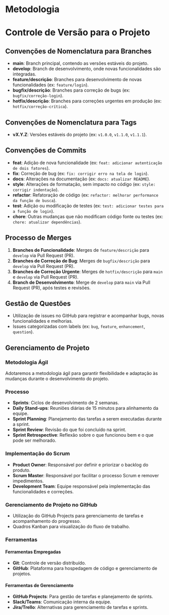 # Metodologia

# Controle de Versão para o Projeto

## Convenções de Nomenclatura para Branches
- **main**: Branch principal, contendo as versões estáveis do projeto.
- **develop**: Branch de desenvolvimento, onde novas funcionalidades são integradas.
- **feature/descrição**: Branches para desenvolvimento de novas funcionalidades (ex: `feature/login`).
- **bugfix/descrição**: Branches para correção de bugs (ex: `bugfix/correção-login`).
- **hotfix/descrição**: Branches para correções urgentes em produção (ex: `hotfix/correção-crítica`).

## Convenções de Nomenclatura para Tags
- **vX.Y.Z**: Versões estáveis do projeto (ex: `v1.0.0`, `v1.1.0`, `v1.1.1`).

## Convenções de Commits
- **feat**: Adição de nova funcionalidade (ex: `feat: adicionar autenticação de dois fatores`).
- **fix**: Correção de bug (ex: `fix: corrigir erro na tela de login`).
- **docs**: Alterações na documentação (ex: `docs: atualizar README`).
- **style**: Alterações de formatação, sem impacto no código (ex: `style: corrigir indentação`).
- **refactor**: Refatoração de código (ex: `refactor: melhorar performance da função de busca`).
- **test**: Adição ou modificação de testes (ex: `test: adicionar testes para a função de login`).
- **chore**: Outras mudanças que não modificam código fonte ou testes (ex: `chore: atualizar dependências`).

## Processo de Merges
1. **Branches de Funcionalidade**: Merges de `feature/descrição` para `develop` via Pull Request (PR).
2. **Branches de Correção de Bug**: Merges de `bugfix/descrição` para `develop` via Pull Request (PR).
3. **Branches de Correção Urgente**: Merges de `hotfix/descrição` para `main` e `develop` via Pull Request (PR).
4. **Branch de Desenvolvimento**: Merge de `develop` para `main` via Pull Request (PR), após testes e revisões.

## Gestão de Questões
- Utilização de issues no GitHub para registrar e acompanhar bugs, novas funcionalidades e melhorias.
- Issues categorizadas com labels (ex: `bug`, `feature`, `enhancement`, `question`).

## Gerenciamento de Projeto

### Metodologia Ágil
Adotaremos a metodologia ágil para garantir flexibilidade e adaptação às mudanças durante o desenvolvimento do projeto.

### Processo
- **Sprints**: Ciclos de desenvolvimento de 2 semanas.
- **Daily Stand-ups**: Reuniões diárias de 15 minutos para alinhamento da equipe.
- **Sprint Planning**: Planejamento das tarefas a serem executadas durante a sprint.
- **Sprint Review**: Revisão do que foi concluído na sprint.
- **Sprint Retrospective**: Reflexão sobre o que funcionou bem e o que pode ser melhorado.

### Implementação do Scrum
- **Product Owner**: Responsável por definir e priorizar o backlog do produto.
- **Scrum Master**: Responsável por facilitar o processo Scrum e remover impedimentos.
- **Development Team**: Equipe responsável pela implementação das funcionalidades e correções.

### Gerenciamento de Projeto no GitHub
- Utilização do GitHub Projects para gerenciamento de tarefas e acompanhamento do progresso.
- Quadros Kanban para visualização do fluxo de trabalho.

### Ferramentas

#### Ferramentas Empregadas
- **Git**: Controle de versão distribuído.
- **GitHub**: Plataforma para hospedagem de código e gerenciamento de projetos.

#### Ferramentas de Gerenciamento
- **GitHub Projects**: Para gestão de tarefas e planejamento de sprints.
- **Slack/Teams**: Comunicação interna da equipe.
- **Jira/Trello**: Alternativas para gerenciamento de tarefas e sprints.
